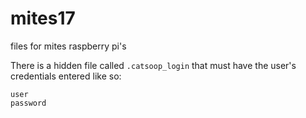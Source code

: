 # mites17
files for mites raspberry pi's

There is a hidden file called `.catsoop_login` that must have the user's credentials entered like so:

```
user
password
```
